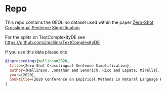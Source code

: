 # Repo

This repo contains the GEOLino dataset used within the paper [Zero-Shot Crosslingual Sentence Simplification](http://link.to.come.later)


For the splits on TextComplexityDE see https://github.com/Jmallins/TextComplexityDE

If you use this data please cite:

```BibTex
@inproceedings{mallinson2020,
  title={Zero-Shot Crosslingual Sentence Simplification},
  author={Mallinson, Jonathan and Sennrich, Rico and Lapata, Mirella},
  year={2020},
  booktitle={2020 Conference on Empirical Methods in Natural Language Processing (EMNLP 2020)}
}
```
 
